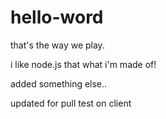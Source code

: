 # hello-word

that's the way we play.

i like node.js that what i'm made of!

added something else..

updated for pull test on client
